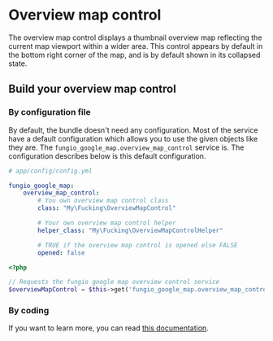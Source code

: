 # Overview map control

The overview map control displays a thumbnail overview map reflecting the current map viewport within a wider area.
This control appears by default in the bottom right corner of the map, and is by default shown in its collapsed state.

## Build your overview map control

### By configuration file

By default, the bundle doesn't need any configuration. Most of the service have a default configuration which allows
you to use the given objects like they are. The ``fungio_google_map.overview_map_control`` service is. The configuration
describes below is this default configuration.

```yaml
# app/config/config.yml

fungio_google_map:
    overview_map_control:
        # You own overview map control class
        class: "My\Fucking\OverviewMapControl"

        # Your own overview map control helper
        helper_class: "My\Fucking\OverviewMapControlHelper"

        # TRUE if the overview map control is opened else FALSE
        opened: false
```

``` php
<?php

// Requests the fungio google map overview control service
$overviewMapControl = $this->get('fungio_google_map.overview_map_control');
```

### By coding

If you want to learn more, you can read
[this documentation](https://github.com/fungio/fungio-google-map/blob/master/doc/usage/controls/overview.md).
